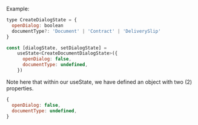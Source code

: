 Example:
```js
type CreateDialogState = {
  openDialog: boolean
  documentType?: 'Document' | 'Contract' | 'DeliverySlip'
}

const [dialogState, setDialogState] =
    useState<CreateDocumentDialogState>({
      openDialog: false,
      documentType: undefined,
    })
```
Note here that within our useState, we have defined an object with two (2) properties.
```js
{
  openDialog: false,
  documentType: undefined,
}
```